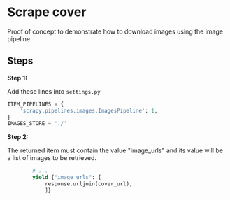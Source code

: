# Scrape cover

Proof of concept to demonstrate how to download images using the image pipeline.

## Steps

**Step 1:**

Add these lines into `settings.py`

```python
ITEM_PIPELINES = {
    'scrapy.pipelines.images.ImagesPipeline': 1,
}
IMAGES_STORE = './'
```

**Step 2:**

The returned item must contain the value "image_urls" and its value will be a list of images to be retrieved.

```python
        # ...
        yield {"image_urls": [
            response.urljoin(cover_url),
            ]}
```
